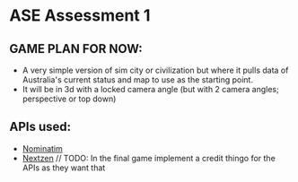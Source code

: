 # ASE Assessment 1
## GAME PLAN FOR NOW:
 - A very simple version of sim city or civilization but where it pulls data of Australia's current status and map to use as the starting point.
 - It will be in 3d with a locked camera angle (but with 2 camera angles; perspective or top down)
## APIs used:
 - [Nominatim](https://nominatim.org/)
 - [Nextzen](https://www.nextzen.org/)
// TODO: In the final game implement a credit thingo for the APIs as they want that
